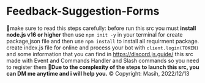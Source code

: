 # Feedback-Suggestion-Forms
🚀make sure to read this steps carefully:
before run this src you must **install node.js v16 or higher** then use `npm init -y` in your terminal for create package,json file and then use `npm install` to install all requirment package.
create index.js file for online and process your bot with `client.login(TOKEN)` and some information that you can find in https://discord.js.guide/
this src made with Event and Commands Handler and Slash commands so you need to register them
**📩Due to the complexity of the steps to launch this src, you can DM me anytime and i will help you.**
© Copyright: Masih, 2022/12/13

